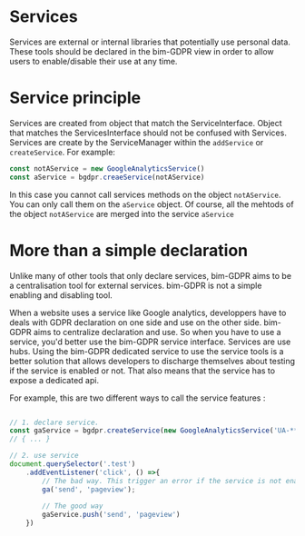 # Services

Services are external or internal libraries that potentially use personal data. These tools should be declared in the bim-GDPR view in order to allow users to enable/disable their use at any time.
  
# Service principle

Services are created from object that match the ServiceInterface.
Object that matches the ServicesInterface should not be confused with Services. Services are create by the ServiceManager within the `addService` or `createService`.
For example: 
```javascript
const notAService = new GoogleAnalyticsService()
const aService = bgdpr.creaeService(notAService)
``` 

In this case you cannot call services methods on the object `notAService`.
You can only call them on the `aService` object. Of course, all the mehtods of the object `notAService` are merged into the service `aService`



# More than a simple declaration
Unlike many of other tools that only declare services, bim-GDPR aims to be a centralisation tool for external services. 
bim-GDPR is not a simple enabling and disabling tool. 

When a website uses a service like Google analytics, developpers have to deals with GDPR declaration on one side and use on the other side.
bim-GDPR aims to centralize declaration and use. So when you have to use a service, you'd better use the bim-GDPR service interface.
Services are use hubs. Using the bim-GDPR dedicated service to use the service tools is a better solution that allows 
developers to discharge themselves about testing if the service is enabled or not. That also means that the service has to expose a dedicated 
api.

For example, this are two different ways to call the service features : 
```javascript

// 1. declare service.
const gaService = bgdpr.createService(new GoogleAnalyticsService('UA-******'))
// { ... }

// 2. use service 
document.querySelector('.test')
    .addEventListener('click', () =>{
    	// The bad way. This trigger an error if the service is not enabled.   
    	ga('send', 'pageview');
    	
    	// The good way  
    	gaService.push('send', 'pageview')
    })
```

 
